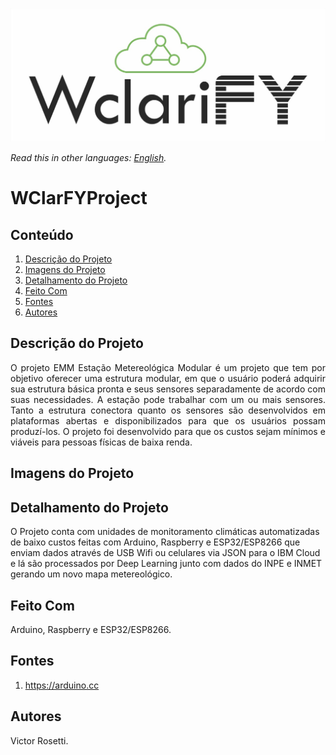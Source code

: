 ![WClarifyProject](WClarify.jpeg)

*Read this in other languages: [English](README-EN_US.md).*

# WClarFYProject

## Conteúdo
1. [Descrição do Projeto](#Descrição-do-Projeto)
1. [Imagens do Projeto](#Imagens-do-Projeto)
1. [Detalhamento do Projeto](#Detalhamento-do-Projeto)
1. [Feito Com](#Feito-com)
1. [Fontes](#Fontes)
1. [Autores](#Autores)


## Descrição do Projeto
<p align="justify"> O projeto EMM Estação Metereológica Modular é um projeto que tem por objetivo oferecer uma estrutura modular, em que o usuário poderá adquirir sua estrutura básica pronta e seus sensores separadamente de acordo com suas necessidades. A estação pode trabalhar com um ou mais sensores. Tanto a estrutura conectora quanto os sensores são desenvolvidos em plataformas abertas e disponibilizados para que os usuários possam produzí-los. O projeto foi desenvolvido para que os custos sejam mínimos e viáveis para pessoas físicas de baixa renda.</p>

## Imagens do Projeto

## Detalhamento do Projeto
  O Projeto conta com unidades de monitoramento climáticas automatizadas de baixo custos feitas com Arduino, Raspberry e ESP32/ESP8266 que enviam dados através de USB Wifi ou celulares via JSON para o IBM Cloud e lá são processados por Deep Learning junto com dados do INPE e INMET gerando um novo mapa metereológico. 
  
## Feito Com
Arduino, Raspberry e ESP32/ESP8266. 

## Fontes
  1. https://arduino.cc 
   
## Autores
  Victor Rosetti.

